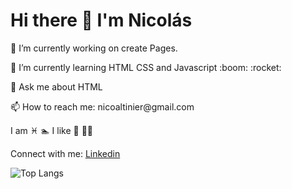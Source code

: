 
<h1>Hi there 👋 I'm Nicolás</h1>

<!--
**Nicoaltinier/Nicoaltinier** is a ✨ _special_ ✨ repository because its `README.md` (this file) appears on your GitHub profile.

Here are some ideas to get you started:

- 🔭 I’m currently working on create Pages.
- 🌱 I’m currently learning HTML CSS and Javascript :boom: 
- 
- 🤔 I’m looking for help with .
- 💬 Ask me about HTML
- 📫 How to reach me: nicoaltinier@gmail.com
- 😄 Pronouns: ...
- ⚡ Fun fact: ...
-->
<p>🔭 I’m currently working on create Pages.</p>
<p>🌱 I’m currently learning HTML CSS and Javascript :boom:  :rocket:</p>
<p>💬 Ask me about HTML</p>
<p>📫 How to reach me: nicoaltinier@gmail.com</p>




I am :pisces: :swimmer:
I like :cinema: :ocean::palm_tree:



Connect with me:
<a href="https://www.linkedin.com/in/nico-altinier/" class="bi bi-linkedin"> Linkedin</a>

![Top Langs](https://github-readme-stats.vercel.app/api/top-langs/?username=Nicoaltinier&theme=tokyonight)



